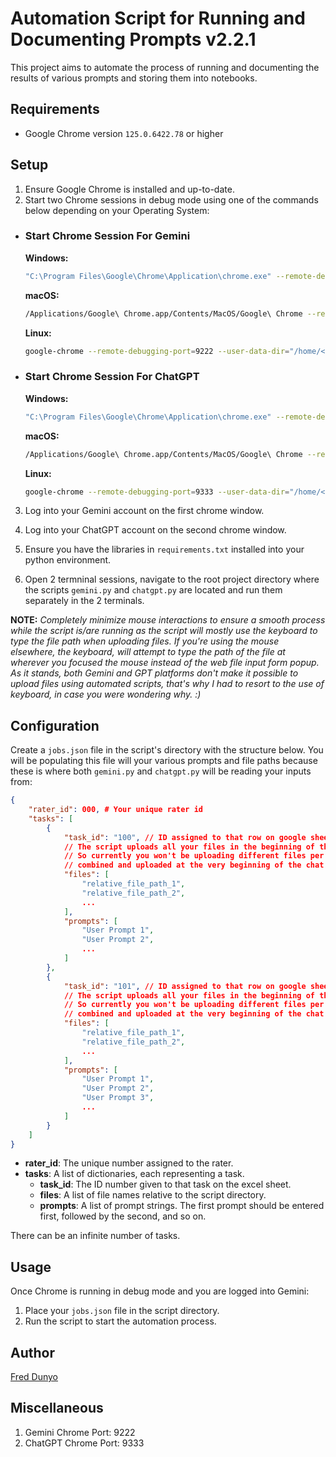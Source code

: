 # Automation Script for Running and Documenting Prompts v2.2.1

This project aims to automate the process of running and documenting the results of various prompts and storing them into notebooks. 

## Requirements

- Google Chrome version `125.0.6422.78` or higher

## Setup

1. Ensure Google Chrome is installed and up-to-date.
2. Start two Chrome sessions in debug mode using one of the commands below depending on your Operating System:

- ### Start Chrome Session For Gemini

    **Windows:**
    ```sh
    "C:\Program Files\Google\Chrome\Application\chrome.exe" --remote-debugging-port=9222 --user-data-dir="C:\selenium_chrome_profile"
    ```

    **macOS:**
    ```sh
    /Applications/Google\ Chrome.app/Contents/MacOS/Google\ Chrome --remote-debugging-port=9222 --user-data-dir="/Users/<your-username>/selenium_chrome_profile"
    ```

    **Linux:**
    ```sh
    google-chrome --remote-debugging-port=9222 --user-data-dir="/home/<your-username>/selenium_chrome_profile"
    ```
- ### Start Chrome Session For ChatGPT

    **Windows:**
    ```sh
    "C:\Program Files\Google\Chrome\Application\chrome.exe" --remote-debugging-port=9333 --user-data-dir="C:\selenium_chrome_profile_2"
    ```

    **macOS:**
    ```sh
    /Applications/Google\ Chrome.app/Contents/MacOS/Google\ Chrome --remote-debugging-port=9333 --user-data-dir="/Users/<your-username>/selenium_chrome_profile_2"
    ```

    **Linux:**
    ```sh
    google-chrome --remote-debugging-port=9333 --user-data-dir="/home/<your-username>/selenium_chrome_profile_2"
    ```

3. Log into your Gemini account on the first chrome window.

4. Log into your ChatGPT account on the second chrome window.

5. Ensure you have the libraries in `requirements.txt` installed into your python environment.

6. Open 2 termninal sessions, navigate to the root project directory where the scripts `gemini.py` and `chatgpt.py` are located and run them separately in the 2 terminals.

**NOTE:** _Completely minimize mouse interactions to ensure a smooth process while the script is/are running as the script will mostly use the keyboard to type the file path when uploading files. If you're using the mouse elsewhere, the keyboard, will attempt to type the path of the file at wherever you focused the mouse instead of the web file input form popup. As it stands, both Gemini and GPT platforms don't make it possible to upload files using automated scripts, that's why I had to resort to the use of keyboard, in case you were wondering why. :)_

## Configuration

Create a `jobs.json` file in the script's directory with the structure below. You will be populating this file will your various prompts and file paths because these is where both `gemini.py` and `chatgpt.py` will be reading your inputs from:

```json
{
    "rater_id": 000, # Your unique rater id
    "tasks": [
        {
            "task_id": "100", // ID assigned to that row on google sheet
            // The script uploads all your files in the beginning of the chat.
            // So currently you won't be uploading different files per turn, all will be 
            // combined and uploaded at the very beginning of the chat session.
            "files": [
                "relative_file_path_1",
                "relative_file_path_2",
                ...
            ],
            "prompts": [
                "User Prompt 1",
                "User Prompt 2",
                ...
            ]
        },
        {
            "task_id": "101", // ID assigned to that row on google sheet
            // The script uploads all your files in the beginning of the chat.
            // So currently you won't be uploading different files per turn, all will be 
            // combined and uploaded at the very beginning of the chat session.
            "files": [
                "relative_file_path_1",
                "relative_file_path_2",
                ...
            ],
            "prompts": [
                "User Prompt 1",
                "User Prompt 2",
                "User Prompt 3",
                ...
            ]
        }
    ]
}
```

- **rater_id**: The unique number assigned to the rater.
- **tasks**: A list of dictionaries, each representing a task.
  - **task_id**: The ID number given to that task on the excel sheet.
  - **files**: A list of file names relative to the script directory.
  - **prompts**: A list of prompt strings. The first prompt should be entered first, followed by the second, and so on.

There can be an infinite number of tasks.

## Usage

Once Chrome is running in debug mode and you are logged into Gemini:

1. Place your `jobs.json` file in the script directory.
2. Run the script to start the automation process.

## Author

[Fred Dunyo](https://github.com/dunfred)

## Miscellaneous
1. Gemini Chrome Port: 9222
2. ChatGPT Chrome Port: 9333
